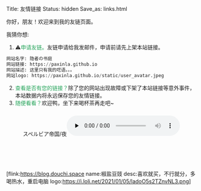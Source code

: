 Title: 友情链接
Status: hidden
Save_as: links.html


你好，朋友！欢迎来到我的友链页面。

我猜你想:

1. ⚠️<span style="color: #25a45a;">申请友链。</span>友链申请给我发邮件，申请前请先上架本站链接。
```python
网站名字: 隐者の书庭
网站链接: https://paxinla.github.io
网站描述: 这里只有我的呓语。。。
网站logo: https://paxinla.github.io/static/user_avatar.jpeg
```
2. <span style="color: #25a45a;">查看是否有您的链接？</span>除了您的网站出现故障或下架了本站链接等意外事件，本站数据内将永远保存您的友情链接。
3. <span style="color: #25a45a;">随便看看？</span>欢迎鸭，坐下来喝杯茶再走吧~

<div class="container-audio" style="text-align:center;margin-top:1.5rem;margin-bottom:2rem;"><span class="music">スペルビア帝国/夜</span><audio controls preload="none"><source src="http://music.163.com/song/media/outer/url?id=565975068"/>Your browser dose not Support the audio Tag</audio></div>

<div style="background: url(/theme/images/ornate-border.svg) center top no-repeat transparent; background-size: auto; background-size: contain; height: 1.5rem; width: 100%; -webkit-transform: rotate(180deg); transform: rotate(180deg); margin-top: 1rem; margin-bottom: 1rem;"></div>

<div style="display: inline-block;">

[flink:https://blog.douchi.space name:椒盐豆豉 desc:喜欢就买，不行就分，多喝热水，重启电脑 logo:https://i.loli.net/2021/01/05/ladoO5s2TZnvNL3.png]

</div>

<div style="background: url(/theme/images/ornate-border.svg) center top no-repeat transparent; background-size: auto; background-size: contain; height: 1.5rem; width: 100%; margin-top: 1rem;"></div>
